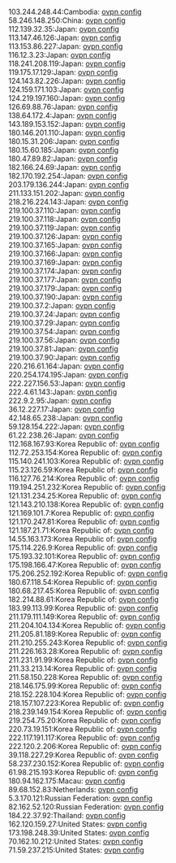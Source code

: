 103.244.248.44:Cambodia: [ovpn config](vpn/103_244_248_44.ovpn)  
58.246.148.250:China: [ovpn config](vpn/58_246_148_250.ovpn)  
112.139.32.35:Japan: [ovpn config](vpn/112_139_32_35.ovpn)  
113.147.46.126:Japan: [ovpn config](vpn/113_147_46_126.ovpn)  
113.153.86.227:Japan: [ovpn config](vpn/113_153_86_227.ovpn)  
116.12.3.23:Japan: [ovpn config](vpn/116_12_3_23.ovpn)  
118.241.208.119:Japan: [ovpn config](vpn/118_241_208_119.ovpn)  
119.175.17.129:Japan: [ovpn config](vpn/119_175_17_129.ovpn)  
124.143.82.226:Japan: [ovpn config](vpn/124_143_82_226.ovpn)  
124.159.171.103:Japan: [ovpn config](vpn/124_159_171_103.ovpn)  
124.219.197.160:Japan: [ovpn config](vpn/124_219_197_160.ovpn)  
126.69.88.76:Japan: [ovpn config](vpn/126_69_88_76.ovpn)  
138.64.172.4:Japan: [ovpn config](vpn/138_64_172_4.ovpn)  
143.189.153.152:Japan: [ovpn config](vpn/143_189_153_152.ovpn)  
180.146.201.110:Japan: [ovpn config](vpn/180_146_201_110.ovpn)  
180.15.31.206:Japan: [ovpn config](vpn/180_15_31_206.ovpn)  
180.15.60.185:Japan: [ovpn config](vpn/180_15_60_185.ovpn)  
180.47.89.82:Japan: [ovpn config](vpn/180_47_89_82.ovpn)  
182.166.24.69:Japan: [ovpn config](vpn/182_166_24_69.ovpn)  
182.170.192.254:Japan: [ovpn config](vpn/182_170_192_254.ovpn)  
203.179.136.244:Japan: [ovpn config](vpn/203_179_136_244.ovpn)  
211.133.151.202:Japan: [ovpn config](vpn/211_133_151_202.ovpn)  
218.216.224.143:Japan: [ovpn config](vpn/218_216_224_143.ovpn)  
219.100.37.110:Japan: [ovpn config](vpn/219_100_37_110.ovpn)  
219.100.37.118:Japan: [ovpn config](vpn/219_100_37_118.ovpn)  
219.100.37.119:Japan: [ovpn config](vpn/219_100_37_119.ovpn)  
219.100.37.126:Japan: [ovpn config](vpn/219_100_37_126.ovpn)  
219.100.37.165:Japan: [ovpn config](vpn/219_100_37_165.ovpn)  
219.100.37.166:Japan: [ovpn config](vpn/219_100_37_166.ovpn)  
219.100.37.169:Japan: [ovpn config](vpn/219_100_37_169.ovpn)  
219.100.37.174:Japan: [ovpn config](vpn/219_100_37_174.ovpn)  
219.100.37.177:Japan: [ovpn config](vpn/219_100_37_177.ovpn)  
219.100.37.179:Japan: [ovpn config](vpn/219_100_37_179.ovpn)  
219.100.37.190:Japan: [ovpn config](vpn/219_100_37_190.ovpn)  
219.100.37.2:Japan: [ovpn config](vpn/219_100_37_2.ovpn)  
219.100.37.24:Japan: [ovpn config](vpn/219_100_37_24.ovpn)  
219.100.37.29:Japan: [ovpn config](vpn/219_100_37_29.ovpn)  
219.100.37.54:Japan: [ovpn config](vpn/219_100_37_54.ovpn)  
219.100.37.56:Japan: [ovpn config](vpn/219_100_37_56.ovpn)  
219.100.37.81:Japan: [ovpn config](vpn/219_100_37_81.ovpn)  
219.100.37.90:Japan: [ovpn config](vpn/219_100_37_90.ovpn)  
220.216.61.164:Japan: [ovpn config](vpn/220_216_61_164.ovpn)  
220.254.174.195:Japan: [ovpn config](vpn/220_254_174_195.ovpn)  
222.227.156.53:Japan: [ovpn config](vpn/222_227_156_53.ovpn)  
222.4.61.143:Japan: [ovpn config](vpn/222_4_61_143.ovpn)  
222.9.2.95:Japan: [ovpn config](vpn/222_9_2_95.ovpn)  
36.12.227.17:Japan: [ovpn config](vpn/36_12_227_17.ovpn)  
42.148.65.238:Japan: [ovpn config](vpn/42_148_65_238.ovpn)  
59.128.154.222:Japan: [ovpn config](vpn/59_128_154_222.ovpn)  
61.22.238.26:Japan: [ovpn config](vpn/61_22_238_26.ovpn)  
112.168.167.93:Korea Republic of: [ovpn config](vpn/112_168_167_93.ovpn)  
112.72.253.154:Korea Republic of: [ovpn config](vpn/112_72_253_154.ovpn)  
115.140.241.103:Korea Republic of: [ovpn config](vpn/115_140_241_103.ovpn)  
115.23.126.59:Korea Republic of: [ovpn config](vpn/115_23_126_59.ovpn)  
116.127.76.214:Korea Republic of: [ovpn config](vpn/116_127_76_214.ovpn)  
119.194.251.232:Korea Republic of: [ovpn config](vpn/119_194_251_232.ovpn)  
121.131.234.25:Korea Republic of: [ovpn config](vpn/121_131_234_25.ovpn)  
121.143.210.138:Korea Republic of: [ovpn config](vpn/121_143_210_138.ovpn)  
121.169.101.7:Korea Republic of: [ovpn config](vpn/121_169_101_7.ovpn)  
121.170.247.81:Korea Republic of: [ovpn config](vpn/121_170_247_81.ovpn)  
121.187.21.71:Korea Republic of: [ovpn config](vpn/121_187_21_71.ovpn)  
14.55.163.173:Korea Republic of: [ovpn config](vpn/14_55_163_173.ovpn)  
175.114.226.9:Korea Republic of: [ovpn config](vpn/175_114_226_9.ovpn)  
175.193.32.101:Korea Republic of: [ovpn config](vpn/175_193_32_101.ovpn)  
175.198.166.47:Korea Republic of: [ovpn config](vpn/175_198_166_47.ovpn)  
175.206.252.192:Korea Republic of: [ovpn config](vpn/175_206_252_192.ovpn)  
180.67.118.54:Korea Republic of: [ovpn config](vpn/180_67_118_54.ovpn)  
180.68.217.45:Korea Republic of: [ovpn config](vpn/180_68_217_45.ovpn)  
182.214.88.61:Korea Republic of: [ovpn config](vpn/182_214_88_61.ovpn)  
183.99.113.99:Korea Republic of: [ovpn config](vpn/183_99_113_99.ovpn)  
211.179.111.149:Korea Republic of: [ovpn config](vpn/211_179_111_149.ovpn)  
211.204.104.134:Korea Republic of: [ovpn config](vpn/211_204_104_134.ovpn)  
211.205.81.189:Korea Republic of: [ovpn config](vpn/211_205_81_189.ovpn)  
211.210.255.243:Korea Republic of: [ovpn config](vpn/211_210_255_243.ovpn)  
211.226.163.28:Korea Republic of: [ovpn config](vpn/211_226_163_28.ovpn)  
211.231.91.99:Korea Republic of: [ovpn config](vpn/211_231_91_99.ovpn)  
211.33.213.14:Korea Republic of: [ovpn config](vpn/211_33_213_14.ovpn)  
211.58.150.228:Korea Republic of: [ovpn config](vpn/211_58_150_228.ovpn)  
218.146.175.99:Korea Republic of: [ovpn config](vpn/218_146_175_99.ovpn)  
218.152.228.104:Korea Republic of: [ovpn config](vpn/218_152_228_104.ovpn)  
218.157.107.223:Korea Republic of: [ovpn config](vpn/218_157_107_223.ovpn)  
218.239.149.154:Korea Republic of: [ovpn config](vpn/218_239_149_154.ovpn)  
219.254.75.20:Korea Republic of: [ovpn config](vpn/219_254_75_20.ovpn)  
220.73.19.151:Korea Republic of: [ovpn config](vpn/220_73_19_151.ovpn)  
222.117.191.117:Korea Republic of: [ovpn config](vpn/222_117_191_117.ovpn)  
222.120.2.206:Korea Republic of: [ovpn config](vpn/222_120_2_206.ovpn)  
39.118.227.29:Korea Republic of: [ovpn config](vpn/39_118_227_29.ovpn)  
58.237.230.152:Korea Republic of: [ovpn config](vpn/58_237_230_152.ovpn)  
61.98.215.193:Korea Republic of: [ovpn config](vpn/61_98_215_193.ovpn)  
180.94.162.175:Macau: [ovpn config](vpn/180_94_162_175.ovpn)  
89.68.152.83:Netherlands: [ovpn config](vpn/89_68_152_83.ovpn)  
5.3.170.121:Russian Federation: [ovpn config](vpn/5_3_170_121.ovpn)  
82.162.52.120:Russian Federation: [ovpn config](vpn/82_162_52_120.ovpn)  
184.22.37.92:Thailand: [ovpn config](vpn/184_22_37_92.ovpn)  
162.120.159.27:United States: [ovpn config](vpn/162_120_159_27.ovpn)  
173.198.248.39:United States: [ovpn config](vpn/173_198_248_39.ovpn)  
70.162.10.212:United States: [ovpn config](vpn/70_162_10_212.ovpn)  
71.59.237.215:United States: [ovpn config](vpn/71_59_237_215.ovpn)  
